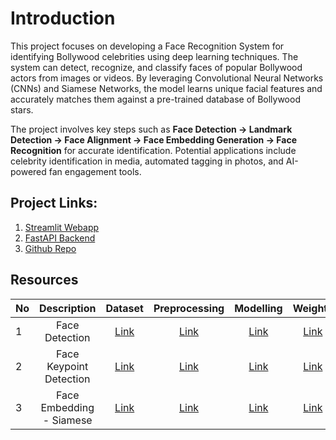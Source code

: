 # Introduction

This project focuses on developing a Face Recognition System for identifying Bollywood celebrities using deep learning techniques. The system can detect, recognize, and classify faces of popular Bollywood actors from images or videos. By leveraging Convolutional Neural Networks (CNNs) and Siamese Networks, the model learns unique facial features and accurately matches them against a pre-trained database of Bollywood stars.

The project involves key steps such as **Face Detection → Landmark Detection → Face Alignment → Face Embedding Generation → Face Recognition** for accurate identification. Potential applications include celebrity identification in media, automated tagging in photos, and AI-powered fan engagement tools.

## Project Links: 
1. [Streamlit Webapp](https://omdena-jakarta-traffic-system.streamlit.app/)
2. [FastAPI Backend](https://clipchamp.com/watch/R69z4mhQp3o)
3. [Github Repo](https://omdena.com/chapter-challenges/predicting-road-defects-and-optimizing-traffic-light-countdown-to-reduce-congestion-in-indonesia/)

## Resources

| No | Description            | Dataset | Preprocessing | Modelling | Weights | 
|:---| :-----------------: | :-----: | :--------:    | :-------: | :-----: | 
|1| Face Detection | [Link](https://www.kaggle.com/datasets/sudhanshu2198/human-face-detection-dataset)|  [Link](https://www.kaggle.com/code/sudhanshu2198/human-face-detection-data)        |   [Link](https://www.kaggle.com/code/sudhanshu2198/face-detection-fasterrcnn-mobilenet-model)     |   [Link](https://www.kaggle.com/models/sudhanshu2198/fasterrcnn-mobilenet)     |
|2| Face Keypoint Detection | [Link](https://www.kaggle.com/datasets/sudhanshu2198/face-keypoint-detection-data)|  [Link](https://www.kaggle.com/code/sudhanshu2198/keypoints-detection-dataset)        |   [Link](https://www.kaggle.com/code/sudhanshu2198/human-face-keypoint-detection)     |   [Link](https://www.kaggle.com/models/sudhanshu2198/facial-keypoint-detection-model)     |
|3| Face Embedding - Siamese | [Link](https://www.kaggle.com/datasets/sudhanshu2198/indian-celebtities-face-recognition)|  [Link](https://www.kaggle.com/code/sudhanshu2198/indian-celebrities-face-extraction-alignment)        |   [Link](https://www.kaggle.com/code/sudhanshu2198/indian-celebrities-face-recognition)     |   [Link](https://www.kaggle.com/models/sudhanshu2198/face-recognition)     |




